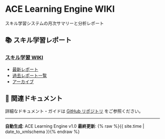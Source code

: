 # ACE Learning Engine WIKI

スキル学習システムの月次サマリーと分析レポート

## 📚 スキル学習レポート

### [スキル学習 WIKI](./skill_learning_wiki/)
- [最新レポート](./skill_learning_wiki/current/latest.md)
- [過去レポート一覧](./skill_learning_wiki/meta/index.md)
- [アーカイブ](./skill_learning_wiki/archives/)

## 🔗 関連ドキュメント

詳細なドキュメント・ガイドは [GitHub リポジトリ](https://github.com/pj0201/Claude-Code-Communication) をご参照ください。

---

**自動生成**: ACE Learning Engine v1.0
**最終更新**: {% raw %}{{ site.time | date_to_xmlschema }}{% endraw %}
